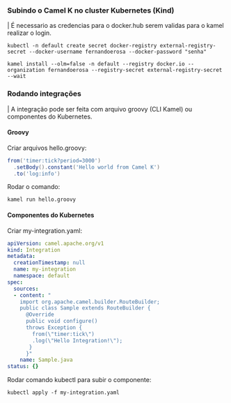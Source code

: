 ### Subindo o Camel K no cluster Kubernetes (Kind)
| É necessario as credencias para o docker.hub serem validas para o kamel realizar o login.

```shell
kubectl -n default create secret docker-registry external-registry-secret --docker-username fernandoerosa --docker-password "senha"
```

```shell
kamel install --olm=false -n default --registry docker.io --organization fernandoerosa --registry-secret external-registry-secret --wait
```

### Rodando integrações

| A integração pode ser feita com arquivo groovy (CLI Kamel) ou componentes do Kubernetes.

#### Groovy

Criar arquivos hello.groovy:
```groovy
from('timer:tick?period=3000')
  .setBody().constant('Hello world from Camel K')
  .to('log:info')
```

Rodar o comando:
```shell
kamel run hello.groovy
```
#### Componentes do Kubernetes

Criar my-integration.yaml:
```yaml
apiVersion: camel.apache.org/v1
kind: Integration
metadata:
  creationTimestamp: null
  name: my-integration
  namespace: default
spec:
  sources:
  - content: "
    import org.apache.camel.builder.RouteBuilder;
    public class Sample extends RouteBuilder {
      @Override
      public void configure()
      throws Exception {
        from(\"timer:tick\")
        .log(\"Hello Integration!\");
       }
      }"
    name: Sample.java
status: {}
```

Rodar comando kubectl para subir o componente:
```shell
kubectl apply -f my-integration.yaml
```